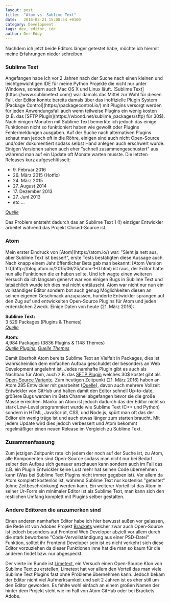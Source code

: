 ```yaml
---
layout: post
title:  "Atom vs. Sublime Text"
date:   2016-03-21 15:00:54 +0100
category: Development
tags: dev, editor, ide
author: Der-Eddy
---
```

Nachdem ich jetzt beide Editors länger getestet habe, möchte ich hiermit meine Erfahrungen nieder schreiben.

<h3>Sublime Text</h3>
Angefangen habe ich vor 2 Jahren nach der Suche nach einen kleinen und leichtgewichtigen IDE für meine Python Projekte die nicht nur unter Windows, sondern auch Mac OS X und Linux läuft. [Sublime Text](https://www.sublimetext.com/) war damals das Mittel zur Wahl für diesen Fall, der Editor konnte bereits damals über das inoffizielle Plugin System [Package Control](https://packagecontrol.io/) mit Plugins versorgt werden für jeden Anwendungsfall auch wenn teilweise Plugins ein wenig kosten (z.B. das [SFTP Plugin](https://wbond.net/sublime_packages/sftp) für 30$). Nach einigen Monaten mit Sublime Text bemerkte ich jedoch das einige Funktionen nicht so funktioniert haben wie gewollt oder Plugins Fehlermeldungen ausgaben. Auf der Suche nach alternativen Plugins schaut man jedoch oft in die Röhre, einigen sind auch nicht Open-Source und/oder dokumentiert sodass selbst Hand anlegen auch erschwert wurde. Einigen Versionen sahen auch eher "schnell zusammengeschustert" aus während man auf ein Update oft Monate warten musste. Die letzten Releases kurz aufgeschlüsselt:  

- 9\. Februar 2016  
- 26\. März 2015 (Hotfix)  
- 24\. März 2015  
- 27\. August 2014  
- 17\. Dezember 2013  
- 27\. Juni 2013
- etc ...  

*[Quelle](https://www.sublimetext.com/3)*

Das Problem entsteht dadurch das an Sublime Text 1 (!) einziger Entwickler arbeitet während das Projekt Closed-Source ist.

<h3>Atom</h3>
Mein erster Eindruck von [Atom](https://atom.io/) war: "Sieht ja nett aus, aber Sublime Text ist besser!", erste Tests bestätigten diese Aussage auch. Nach knapp einem Jahr öffentlicher Beta gab man bekannt: [Atom Version 1.0](http://blog.atom.io/2015/06/25/atom-1-0.html) ist raus, der Editor hatte nun alle Funktionen die er haben sollte. Und ich wagte einen weiteren Versuch da ich langsam genervt war von einigen Bugs in Sublime Text und tatsächlich wurde ich dies mal nicht enttäuscht. Atom war nicht nur nun ein vollständiger Editor sondern bot auch genug Möglichkeiten diesen an seinen eigenen Geschmack anzupassen, hunderte Entwickler sprangen auf den Zug auf und entwickelten Open-Source Plugins für Atom und jeden erdenklichen Zweck. Einige Daten von heute (21. März 2016):

**Sublime Text:**  
3 529 Packages (Plugins & Themes)  
*[Quelle](https://packagecontrol.io/stats)*

**Atom:**  
4,984 Packages (3836 Plugins & 1148 Themes)  
*[Quelle Plugins](https://atom.io/packages), [Quelle Themes](https://atom.io/themes)*

Damit überholt Atom bereits Sublime Text an Vielfalt in Packages, dies ist wahrscheinlich dem einfachen Aufbau geschuldet der besonders an Web Development angelehnt ist. Jedes namhafte Plugin gibt es auch als Nachbau für Atom, auch z.B. das [SFTP Plugin](https://wbond.net/sublime_packages/sftp) welches 30$ kostet gibt als [Open-Source Variante](https://atom.io/packages/remote-edit).
Zum heutigen Zeitpunkt (21. März 2016) haben an Atom 285 Entwickler mit gearbeitet ([Quelle](https://github.com/atom/atom/graphs/contributors)), davon auch mehrere Vollzeit Entwickler von GitHub und halten damit den Editor schnell Up-to-date, größere Bugs werden im Beta Channel abgefangen bevor sie die große Masse erreichen. Manko an Atom ist jedoch dadurch das der Editor nicht so stark Low-Level programmiert wurde wie Sublime Text (C++ und Python) sondern in HTML, JavaScript, CSS, und Node.js, spürt man oft das der Editor ein wenig träge ist und auch etwas länger zum starten braucht. Mit jedem Update wird dies jedoch verbessert und Atom bekommt regelmäßiger einen neuen Release im Vergleich zu Sublime Text.

<h3>Zusammenfassung</h3>

Zum jetzigen Zeitpunkt rate ich jedem der noch auf der Suche ist, zu Atom, alle Komponenten sind Open-Source sodass man nicht nur bei Bedarf selber den Aufbau sich genauer anschauen kann sondern auch im Fall das z.B. ein Plugin Entwickler keine Lust mehr hat seinen Code übernehmen kann (Was bei Sublime Text Plugins nicht immer gegeben ist). Vor allem da Atom komplett kostenlos ist, während Sublime Text nur kostenlos "getestet" (ohne Zeitbeschränkung) werden kann. Ein weiterer Vorteil ist das Atom in seiner Ur-Form ein minimaler Editor ist als Sublime Text, man kann sich den restlichen Umfang komplett mit Plugins selber gestalten.

<h3>Andere Editoren die anzumerken sind</h3>

Einen anderen namhaften Editor habe ich hier bewusst außen vor gelassen, die Rede ist von Adobes Projekt [Brackets](http://brackets.io/) welcher zwar auch Open-Source ist jedoch besonders auf Frontend Web Developer abzielt vor allem durch die stark beworbene "Code-Vervollständigung aus einer PSD-Datei" Funktion, solltet ihr Frontend Developer sein ist es nicht verkehrt sich diese Editor vorzuziehen da dieser Funktionen inne hat die man so kaum für die anderen findet bzw. nur abgespeckt.

Der vierte im Bunde ist [Limetext](http://limetext.org/), ein Versuch einen Open-Source Klon von Sublime Text zu erstellen, Limetext hat vor allem den Vorteil das man viele Sublime Text Plugins fast ohne Probleme übernehmen kann. Jedoch bekam der Editor nicht viel Aufmerksamkeit und seit 2 Jahren ist es eher still um den Editor geworden. Es fehlte wohl einfach an einem großen Namen der hinter dem Projekt steht wie im Fall von Atom GitHub oder bei Brackets Adobe.
